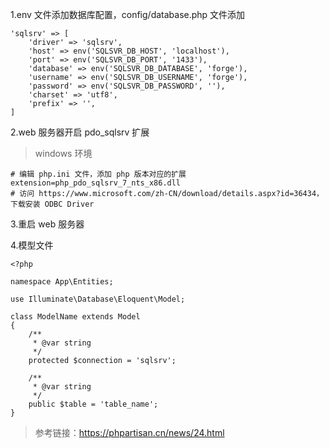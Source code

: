 1.env 文件添加数据库配置，config/database.php 文件添加

```
'sqlsrv' => [
    'driver' => 'sqlsrv',
    'host' => env('SQLSVR_DB_HOST', 'localhost'),
    'port' => env('SQLSVR_DB_PORT', '1433'),
    'database' => env('SQLSVR_DB_DATABASE', 'forge'),
    'username' => env('SQLSVR_DB_USERNAME', 'forge'),
    'password' => env('SQLSVR_DB_PASSWORD', ''),
    'charset' => 'utf8',
    'prefix' => '',
]
```

2.web 服务器开启 pdo\_sqlsrv 扩展

> windows 环境

```
# 编辑 php.ini 文件，添加 php 版本对应的扩展
extension=php_pdo_sqlsrv_7_nts_x86.dll
# 访问 https://www.microsoft.com/zh-CN/download/details.aspx?id=36434，下载安装 ODBC Driver
```

3.重启 web 服务器

4.模型文件

```
<?php

namespace App\Entities;

use Illuminate\Database\Eloquent\Model;

class ModelName extends Model
{
    /**
     * @var string
     */
    protected $connection = 'sqlsrv';

    /**
     * @var string
     */
    public $table = 'table_name';
}
```

> 参考链接：https://phpartisan.cn/news/24.html



